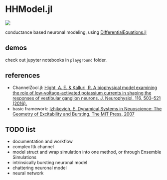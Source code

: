 # HHModel.jl
![](http://www.wtfpl.net/wp-content/uploads/2012/12/wtfpl-badge-4.png)

conductance based neuronal modeling, using [DifferentialEquations.jl](https://github.com/JuliaDiffEq/DifferentialEquations.jl)

## demos
check out jupyter notebooks in `playground` folder.

## references

- ChannelZool.jl: [Hight, A. E. & Kalluri, R. A biophysical model examining the role of low-voltage-activated potassium currents in shaping the responses of vestibular ganglion neurons. J. Neurophysiol. 116, 503–521 (2016).](https://doi.org/10.1152/jn.00107.2016)
- basic framework: [Izhikevich, E. Dynamical Systems in Neuoscience: The Geometry of Excitability and Bursting. The MIT Press, 2007](http://www.izhikevich.org/publications/dsn/index.htm)

## TODO list
- documentation and workflow
- complex ltk channel
- model struct and wrap simulation into one method, or through Ensemble Simulations
- intrinsically bursting neuronal model
- chattering neuronal model
- neural network

